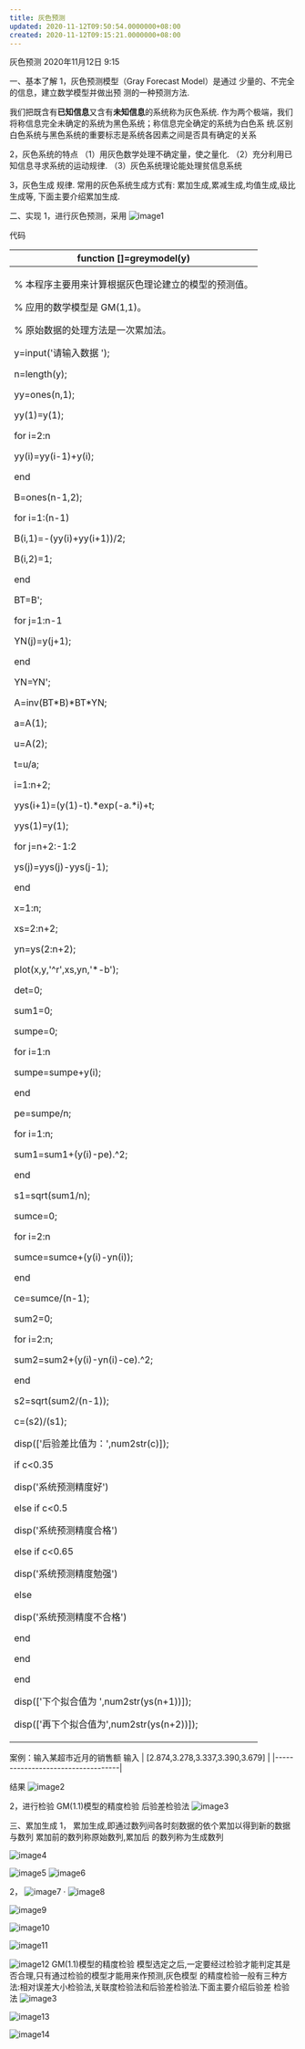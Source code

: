 ```yaml
---
title: 灰色预测
updated: 2020-11-12T09:50:54.0000000+08:00
created: 2020-11-12T09:15:21.0000000+08:00
---
```


灰色预测
2020年11月12日
9:15

一、基本了解
1，灰色预测模型（Gray Forecast Model）是通过 少量的、不完全的信息，建立数学模型并做出预 测的一种预测方法.

我们把既含有**已知信息**又含有**未知信息**的系统称为灰色系统.
作为两个极端，我们将称信息完全未确定的系统为黑色系统；称信息完全确定的系统为白色系
统.区别白色系统与黑色系统的重要标志是系统各因素之间是否具有确定的关系

2，灰色系统的特点
（1）用灰色数学处理不确定量，使之量化.
（2）充分利用已知信息寻求系统的运动规律.
（3）灰色系统理论能处理贫信息系统

3，灰色生成
规律.
常用的灰色系统生成方式有: 累加生成,累减生成,均值生成,级比生成等,
下面主要介绍累加生成.

二、实现
1，进行灰色预测，采用
![image1](../../assets/80483fae501541f8917f7dd2b9148df2.png)

代码
<table>
<colgroup>
<col style="width: 100%" />
</colgroup>
<thead>
<tr class="header">
<th>function []=greymodel(y)</th>
</tr>
</thead>
<tbody>
<tr class="odd">
<td><p></p>
<p>% 本程序主要用来计算根据灰色理论建立的模型的预测值。</p>
<p>% 应用的数学模型是 GM(1,1)。</p>
<p>% 原始数据的处理方法是一次累加法。</p>
<p>y=input('请输入数据 ');</p>
<p>n=length(y);</p>
<p>yy=ones(n,1);</p>
<p>yy(1)=y(1);</p>
<p>for i=2:n</p>
<p>yy(i)=yy(i-1)+y(i);</p>
<p>end</p>
<p>B=ones(n-1,2);</p>
<p>for i=1:(n-1)</p>
<p>B(i,1)=-(yy(i)+yy(i+1))/2;</p>
<p>B(i,2)=1;</p>
<p>end</p>
<p>BT=B';</p>
<p>for j=1:n-1</p>
<p>YN(j)=y(j+1);</p>
<p>end</p>
<p>YN=YN';</p>
<p>A=inv(BT*B)*BT*YN;</p>
<p>a=A(1);</p>
<p>u=A(2);</p>
<p>t=u/a;</p>
<p>i=1:n+2;</p>
<p>yys(i+1)=(y(1)-t).*exp(-a.*i)+t;</p>
<p>yys(1)=y(1);</p>
<p>for j=n+2:-1:2</p>
<p>ys(j)=yys(j)-yys(j-1);</p>
<p>end</p>
<p>x=1:n;</p>
<p>xs=2:n+2;</p>
<p>yn=ys(2:n+2);</p>
<p>plot(x,y,'^r',xs,yn,'*-b');</p>
<p>det=0;</p>
<p></p>
<p>sum1=0;</p>
<p>sumpe=0;</p>
<p>for i=1:n</p>
<p>sumpe=sumpe+y(i);</p>
<p>end</p>
<p>pe=sumpe/n;</p>
<p>for i=1:n;</p>
<p>sum1=sum1+(y(i)-pe).^2;</p>
<p>end</p>
<p>s1=sqrt(sum1/n);</p>
<p>sumce=0;</p>
<p>for i=2:n</p>
<p>sumce=sumce+(y(i)-yn(i));</p>
<p>end</p>
<p>ce=sumce/(n-1);</p>
<p>sum2=0;</p>
<p>for i=2:n;</p>
<p>sum2=sum2+(y(i)-yn(i)-ce).^2;</p>
<p>end</p>
<p>s2=sqrt(sum2/(n-1));</p>
<p>c=(s2)/(s1);</p>
<p>disp(['后验差比值为：',num2str(c)]);</p>
<p>if c&lt;0.35</p>
<p>disp('系统预测精度好')</p>
<p>else if c&lt;0.5</p>
<p>disp('系统预测精度合格')</p>
<p>else if c&lt;0.65</p>
<p>disp('系统预测精度勉强')</p>
<p>else</p>
<p>disp('系统预测精度不合格')</p>
<p>end</p>
<p>end</p>
<p>end</p>
<p>disp(['下个拟合值为 ',num2str(ys(n+1))]);</p>
<p>disp(['再下个拟合值为',num2str(ys(n+2))]);</p></td>
</tr>
</tbody>
</table>

案例：输入某超市近月的销售额
输入
| \[2.874,3.278,3.337,3.390,3.679\] |
|-----------------------------------|

结果
![image2](../../assets/aabf367736cc41dd922e8fc1da8d711f.png)

2，进行检验
GM(1.1)模型的精度检验
后验差检验法
![image3](../../assets/47f8a638cc7842c79c4d732bce983f89.png)

三、累加生成
1，
累加生成,即通过数列间各时刻数据的依个累加以得到新的数据与数列
累加前的数列称原始数列,累加后 的数列称为生成数列

![image4](../../assets/2ece175535614474b8324cbc2618da11.png)

![image5](../../assets/0e7f75a9042e4a6fab16ee6a01ebf11d.png)
![image6](../../assets/c4193421e0c242cca5029364690c0aef.png)

2，
![image7](../../assets/6df9b24db9224664af005e6bb38c5400.png)
·
![image8](../../assets/b6d2d2d0a31e485fa79161760a25d027.png)

![image9](../../assets/58a2cea31dd14d448c6a076d3017cbae.png)

![image10](../../assets/8e1e457f87f1406195e380049ccd18ad.png)

![image11](../../assets/5328007677314563ac9365cc052cd7f4.png)

![image12](../../assets/b65c7b17a1d6480fb49bacf5d3874a0f.png)
GM(1.1)模型的精度检验
模型选定之后,一定要经过检验才能判定其是否合理,只有通过检验的模型才能用来作预测,灰色模型
的精度检验一般有三种方法:相对误差大小检验法,关联度检验法和后验差检验法.下面主要介绍后验差
检验法
![image3](../../assets/47f8a638cc7842c79c4d732bce983f89.png)

![image13](../../assets/aaee841dcd8d4a7c91410dfbdc9a360b.png)

![image14](../../assets/5f12493041ac431d872574e1d877b5cd.png)

